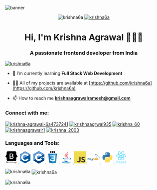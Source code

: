 ![banner](https://github.com/krishna6a/krishna6a/assets/114436610/17294e26-5693-4a23-b876-728b6c3a24c0)


<p align="center">
<img src="https://komarev.com/ghpvc/?username=krishna6a&label=Profile%20views&color=6805D3&style=flat" alt="krishna6a" />
 <a href="https://github.com/krishna6a?tab=followers"> 
  <img src="https://img.shields.io/github/followers/krishna6a?style=social&label=Follow" alt="krishna6a" />
 </a>
</p>


<h1 align="center">Hi, I'm Krishna Agrawal 🧑🏻‍💻</h1>
<h3 align="center">A passionate frontend developer from India</h3>


<p align="left"> <a href="https://github.com/ryo-ma/github-profile-trophy"><img src="https://github-profile-trophy.vercel.app/?username=krishna6a" alt="krishna6a" /></a> </p>

- 🌱 I’m currently learning **Full Stack Web Development**

- 👨‍💻 All of my projects are available at [https://github.com/krishna6a](https://github.com/krishna6a)

- 📫 How to reach me **krishnaagrawalramesh@gmail.com**

<h3 align="left">Connect with me:</h3>
<p align="left">
<a href="https://linkedin.com/in/krishna-agrawal-6a4737241" target="blank"><img align="center" src="https://raw.githubusercontent.com/rahuldkjain/github-profile-readme-generator/master/src/images/icons/Social/linked-in-alt.svg" alt="krishna-agrawal-6a4737241" height="30" width="40" /></a>
<a href="https://instagram.com/krishnaagrwal935" target="blank"><img align="center" src="https://raw.githubusercontent.com/rahuldkjain/github-profile-readme-generator/master/src/images/icons/Social/instagram.svg" alt="krishnaagrwal935" height="30" width="40" /></a>
<a href="https://www.codechef.com/users/krishna_60" target="blank"><img align="center" src="https://cdn.jsdelivr.net/npm/simple-icons@3.1.0/icons/codechef.svg" alt="krishna_60" height="30" width="40" /></a>
<a href="https://www.hackerrank.com/krishnaagrawalr1" target="blank"><img align="center" src="https://raw.githubusercontent.com/rahuldkjain/github-profile-readme-generator/master/src/images/icons/Social/hackerrank.svg" alt="krishnaagrawalr1" height="30" width="40" /></a>
<a href="https://www.leetcode.com/krishna_2003" target="blank"><img align="center" src="https://raw.githubusercontent.com/rahuldkjain/github-profile-readme-generator/master/src/images/icons/Social/leet-code.svg" alt="krishna_2003" height="30" width="40" /></a>
</p>

<h3 align="left">Languages and Tools:</h3>
<p align="left"> <a href="https://getbootstrap.com" target="_blank" rel="noreferrer"> <img src="https://raw.githubusercontent.com/devicons/devicon/master/icons/bootstrap/bootstrap-plain-wordmark.svg" alt="bootstrap" width="40" height="40"/> </a> <a href="https://www.cprogramming.com/" target="_blank" rel="noreferrer"> <img src="https://raw.githubusercontent.com/devicons/devicon/master/icons/c/c-original.svg" alt="c" width="40" height="40"/> </a> <a href="https://www.w3schools.com/cpp/" target="_blank" rel="noreferrer"> <img src="https://raw.githubusercontent.com/devicons/devicon/master/icons/cplusplus/cplusplus-original.svg" alt="cplusplus" width="40" height="40"/> </a> <a href="https://www.w3schools.com/css/" target="_blank" rel="noreferrer"> <img src="https://raw.githubusercontent.com/devicons/devicon/master/icons/css3/css3-original-wordmark.svg" alt="css3" width="40" height="40"/> </a> <a href="https://www.java.com" target="_blank" rel="noreferrer"> <img src="https://raw.githubusercontent.com/devicons/devicon/master/icons/java/java-original.svg" alt="java" width="40" height="40"/> </a> <a href="https://developer.mozilla.org/en-US/docs/Web/JavaScript" target="_blank" rel="noreferrer"> <img src="https://raw.githubusercontent.com/devicons/devicon/master/icons/javascript/javascript-original.svg" alt="javascript" width="40" height="40"/> </a> <a href="https://www.mysql.com/" target="_blank" rel="noreferrer"> <img src="https://raw.githubusercontent.com/devicons/devicon/master/icons/mysql/mysql-original-wordmark.svg" alt="mysql" width="40" height="40"/> </a> <a href="https://www.python.org" target="_blank" rel="noreferrer"> <img src="https://raw.githubusercontent.com/devicons/devicon/master/icons/python/python-original.svg" alt="python" width="40" height="40"/> </a> <a href="https://reactjs.org/" target="_blank" rel="noreferrer"> <img src="https://raw.githubusercontent.com/devicons/devicon/master/icons/react/react-original-wordmark.svg" alt="react" width="40" height="40"/> </a> </p>

<p><img align="left" src="https://github-readme-stats.vercel.app/api/top-langs?username=krishna6a&show_icons=true&locale=en&layout=compact" alt="krishna6a" /></p>

<p>&nbsp;<img align="center" src="https://github-readme-stats.vercel.app/api?username=krishna6a&show_icons=true&locale=en" alt="krishna6a" /></p>

<p><img align="center" src="https://github-readme-streak-stats.herokuapp.com/?user=krishna6a&" alt="krishna6a" /></p>
